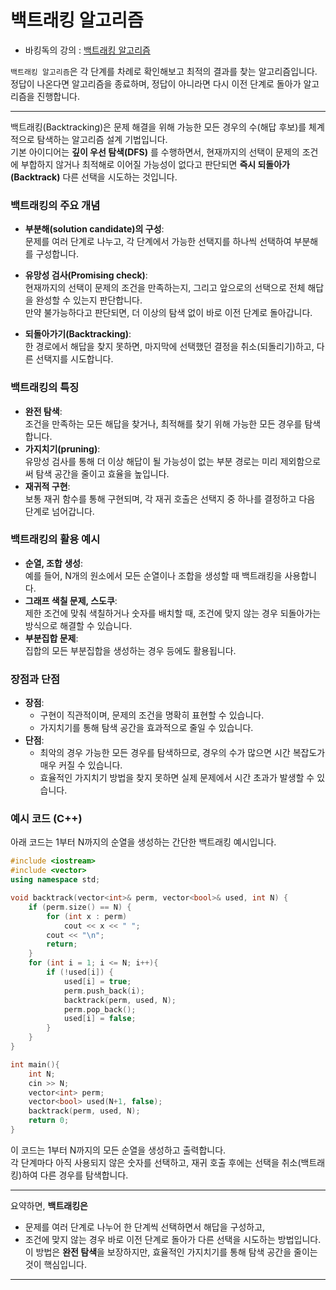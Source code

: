# 백트래킹 알고리즘
- 바킹독의 강의 : [백트래킹 알고리즘](https://youtu.be/Enz2csssTCs?si=fjqVJ6Do5XMBM-4T)<br>

`백트래킹 알고리즘`은 각 단계를 차례로 확인해보고 최적의 결과를 찾는 알고리즘입니다.<br>
정답이 나온다면 알고리즘을 종료하며, 정답이 아니라면 다시 이전 단계로 돌아가 알고리즘을 진행합니다.<br>

---
백트래킹(Backtracking)은 문제 해결을 위해 가능한 모든 경우의 수(해답 후보)를 체계적으로 탐색하는 알고리즘 설계 기법입니다.  
기본 아이디어는 **깊이 우선 탐색(DFS)** 를 수행하면서, 현재까지의 선택이 문제의 조건에 부합하지 않거나 최적해로 이어질 가능성이 없다고 판단되면 **즉시 되돌아가(Backtrack)** 다른 선택을 시도하는 것입니다.

### 백트래킹의 주요 개념
- **부분해(solution candidate)의 구성**:  
  문제를 여러 단계로 나누고, 각 단계에서 가능한 선택지를 하나씩 선택하여 부분해를 구성합니다.
  
- **유망성 검사(Promising check)**:  
  현재까지의 선택이 문제의 조건을 만족하는지, 그리고 앞으로의 선택으로 전체 해답을 완성할 수 있는지 판단합니다.  
  만약 불가능하다고 판단되면, 더 이상의 탐색 없이 바로 이전 단계로 돌아갑니다.

- **되돌아가기(Backtracking)**:  
  한 경로에서 해답을 찾지 못하면, 마지막에 선택했던 결정을 취소(되돌리기)하고, 다른 선택지를 시도합니다.

### 백트래킹의 특징
- **완전 탐색**:  
  조건을 만족하는 모든 해답을 찾거나, 최적해를 찾기 위해 가능한 모든 경우를 탐색합니다.
- **가지치기(pruning)**:  
  유망성 검사를 통해 더 이상 해답이 될 가능성이 없는 부분 경로는 미리 제외함으로써 탐색 공간을 줄이고 효율을 높입니다.
- **재귀적 구현**:  
  보통 재귀 함수를 통해 구현되며, 각 재귀 호출은 선택지 중 하나를 결정하고 다음 단계로 넘어갑니다.

### 백트래킹의 활용 예시
- **순열, 조합 생성**:  
  예를 들어, N개의 원소에서 모든 순열이나 조합을 생성할 때 백트래킹을 사용합니다.
- **그래프 색칠 문제, 스도쿠**:  
  제한 조건에 맞춰 색칠하거나 숫자를 배치할 때, 조건에 맞지 않는 경우 되돌아가는 방식으로 해결할 수 있습니다.
- **부분집합 문제**:  
  집합의 모든 부분집합을 생성하는 경우 등에도 활용됩니다.

### 장점과 단점
- **장점**:  
  - 구현이 직관적이며, 문제의 조건을 명확히 표현할 수 있습니다.
  - 가지치기를 통해 탐색 공간을 효과적으로 줄일 수 있습니다.
- **단점**:  
  - 최악의 경우 가능한 모든 경우를 탐색하므로, 경우의 수가 많으면 시간 복잡도가 매우 커질 수 있습니다.
  - 효율적인 가지치기 방법을 찾지 못하면 실제 문제에서 시간 초과가 발생할 수 있습니다.

### 예시 코드 (C++)
아래 코드는 1부터 N까지의 순열을 생성하는 간단한 백트래킹 예시입니다.

```cpp
#include <iostream>
#include <vector>
using namespace std;

void backtrack(vector<int>& perm, vector<bool>& used, int N) {
    if (perm.size() == N) {
        for (int x : perm)
            cout << x << " ";
        cout << "\n";
        return;
    }
    for (int i = 1; i <= N; i++){
        if (!used[i]) {
            used[i] = true;
            perm.push_back(i);
            backtrack(perm, used, N);
            perm.pop_back();
            used[i] = false;
        }
    }
}

int main(){
    int N;
    cin >> N;
    vector<int> perm;
    vector<bool> used(N+1, false);
    backtrack(perm, used, N);
    return 0;
}
```

이 코드는 1부터 N까지의 모든 순열을 생성하고 출력합니다.  
각 단계마다 아직 사용되지 않은 숫자를 선택하고, 재귀 호출 후에는 선택을 취소(백트래킹)하여 다른 경우를 탐색합니다.

---

요약하면, **백트래킹은**  
- 문제를 여러 단계로 나누어 한 단계씩 선택하면서 해답을 구성하고,  
- 조건에 맞지 않는 경우 바로 이전 단계로 돌아가 다른 선택을 시도하는 방법입니다.  
이 방법은 **완전 탐색**을 보장하지만, 효율적인 가지치기를 통해 탐색 공간을 줄이는 것이 핵심입니다.
---